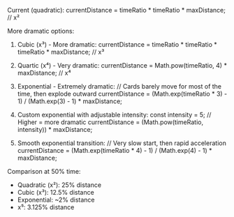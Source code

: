 Current (quadratic):
  currentDistance = timeRatio * timeRatio * maxDistance; // x²

  More dramatic options:

  1. Cubic (x³) - More dramatic:
  currentDistance = timeRatio * timeRatio * timeRatio * maxDistance; // x³

  2. Quartic (x⁴) - Very dramatic:
  currentDistance = Math.pow(timeRatio, 4) * maxDistance; // x⁴

  3. Exponential - Extremely dramatic:
  // Cards barely move for most of the time, then explode outward
  currentDistance = (Math.exp(timeRatio * 3) - 1) / (Math.exp(3) - 1) * maxDistance;

  4. Custom exponential with adjustable intensity:
  const intensity = 5; // Higher = more dramatic
  currentDistance = (Math.pow(timeRatio, intensity)) * maxDistance;

  5. Smooth exponential transition:
  // Very slow start, then rapid acceleration
  currentDistance = (Math.exp(timeRatio * 4) - 1) / (Math.exp(4) - 1) * maxDistance;

  Comparison at 50% time:
  - Quadratic (x²): 25% distance
  - Cubic (x³): 12.5% distance
  - Exponential: ~2% distance
  - x⁵: 3.125% distance